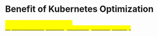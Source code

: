 # Benefit of Kubernetes Optimization

<mark style="color:yellow;">Marketing content from website?</mark>  [<mark style="color:yellow;">https://www.densify.com/blog/introducing-kubex-by-densify/</mark>](https://www.densify.com/blog/introducing-kubex-by-densify/)
